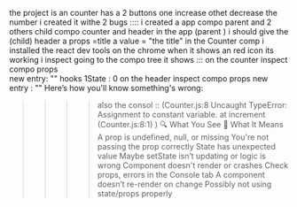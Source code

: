 the project is an counter 
has a 2 buttons one increase othet decrease the number 
i created it withe 2 bugs ::::
 i created a app compo parent 
and 2 others child compo counter and header 
in the app (parent ) i should give the (child) header a props =title a value = "the title"
in the Counter comp 
i installed the react dev tools 
on the chrome 
when it shows an red icon its working 
i inspect 
going to the compo tree it shows :::
on the counter inspect compo
props  
new entry: ""
hooks
1State : 0
on the header inspect compo
props
new entry : ""
Here’s how you'll know something's wrong:
>>>> also the consol ::
>>>> (Counter.js:8 Uncaught TypeError: Assignment to constant variable.
    at increment (Counter.js:8:1)  )
🔍 What You See	🚨 What It Means
A prop is undefined, null, or missing	You're not passing the prop correctly
State has unexpected value	Maybe setState isn’t updating or logic is wrong
Component doesn't render or crashes	Check props, errors in the Console tab
A component doesn’t re-render on change	Possibly not using state/props properly
